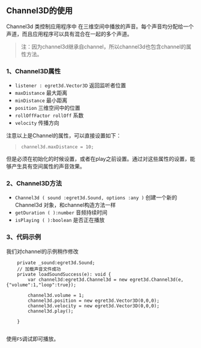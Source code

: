 ## Channel3D的使用

Channel3d 类控制应用程序中 在三维空间中播放的声音。每个声音均分配给一个声道，而且应用程序可以具有混合在一起的多个声道。

> 注：因为channel3d继承自channel，所以channel3d也包含channel的属性方法。

### 1、Channel3D属性

* `listener : egret3d.Vector3D` 返回监听者位置
* `maxDistance` 最大距离
* `minDistance` 最小距离
* `position` 三维空间中的位置
* `rollOffFactor rollOff` 系数
* `velocity` 传播方向

注意以上是Channel的属性，可以直接设置如下：
> `channel3d.maxDistance = 10;`

但是必须在初始化的时候设置，或者在play之前设置。通过对这些属性的设置，能够产生具有空间属性的声音效果。

### 2、Channel3D方法

* `Channel3d ( sound :egret3d.Sound, options :any )` 创建一个新的 Channel3d 对象，和channel构造方法一样
* `getDuration ( ):number` 音频持续时间
* `isPlaying ( ):boolean` 是否正在播放

### 3、代码示例
我们对channel的示例稍作修改
```
    private _sound:egret3d.Sound;
    // 加载声音文件成功
    private loadSoundSuccess(e): void {
        var channel3d:egret3d.Channel3d = new egret3d.Channel3d(e,{"volume":1,"loop":true});
        
        channel3d.volume = 1;
        channel3d.position = new egret3d.Vector3D(0,0,0);
        channel3d.velocity = new egret3d.Vector3D(0,0,0);
        channel3d.play();
        
    }
        
```
使用`F5`调试即可播放。
